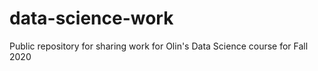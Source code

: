 # data-science-work
Public repository for sharing work for Olin's Data Science course for Fall 2020
